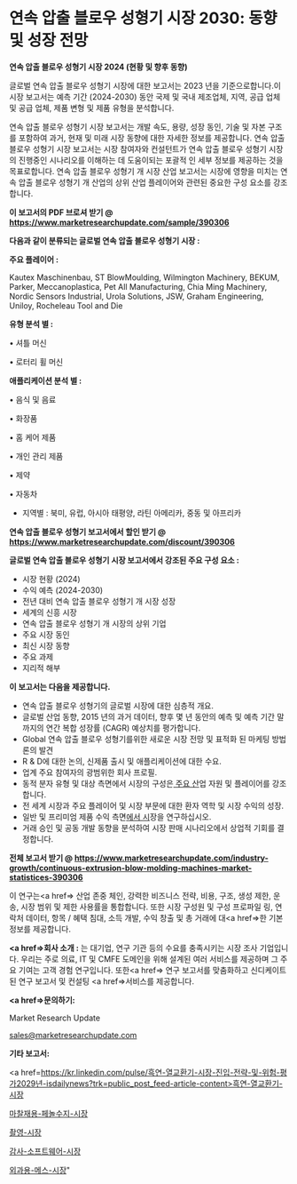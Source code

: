 # 연속 압출 블로우 성형기 시장 2030: 동향 및 성장 전망

<strong>연속 압출 블로우 성형기 시장 2024 (현황 및 향후 동향)</strong>

글로벌 연속 압출 블로우 성형기 시장에 대한 보고서는 2023 년을 기준으로합니다.이 시장 보고서는 예측 기간 (2024-2030) 동안 국제 및 국내 제조업체, 지역, 공급 업체 및 공급 업체, 제품 변형 및 제품 유형을 분석합니다.

연속 압출 블로우 성형기 시장 보고서는 개발 속도, 용량, 성장 동인, 기술 및 자본 구조를 포함하여 과거, 현재 및 미래 시장 동향에 대한 자세한 정보를 제공합니다. 연속 압출 블로우 성형기 시장 보고서는 시장 참여자와 컨설턴트가 연속 압출 블로우 성형기 시장의 진행중인 시나리오를 이해하는 데 도움이되는 포괄적 인 세부 정보를 제공하는 것을 목표로합니다. 연속 압출 블로우 성형기 개 시장 산업 보고서는 시장에 영향을 미치는 연속 압출 블로우 성형기 개 산업의 상위 산업 플레이어와 관련된 중요한 구성 요소를 강조합니다.



<strong>이 보고서의 PDF 브로셔 받기 @ <a href=https://www.marketresearchupdate.com/sample/390306>https://www.marketresearchupdate.com/sample/390306</a></strong>



<strong>다음과 같이 분류되는 글로벌 연속 압출 블로우 성형기 시장 :</strong>



<strong>주요 플레이어 :</strong>

Kautex Maschinenbau, ST BlowMoulding, Wilmington Machinery, BEKUM, Parker, Meccanoplastica, Pet All Manufacturing, Chia Ming Machinery, Nordic Sensors Industrial, Urola Solutions, JSW, Graham Engineering, Uniloy, Rocheleau Tool and Die



<strong>유형 분석 별 :</strong>

• 셔틀 머신

• 로터리 휠 머신



<strong>애플리케이션 분석 별 :</strong>

• 음식 및 음료

• 화장품

• 홈 케어 제품

• 개인 관리 제품

• 제약

• 자동차

<ul>
  <li>지역별 : 북미, 유럽, 아시아 태평양, 라틴 아메리카, 중동 및 아프리카</li>
</ul>


<strong>연속 압출 블로우 성형기 보고서에서 할인 받기 @ <a href=https://www.marketresearchupdate.com/discount/390306>https://www.marketresearchupdate.com/discount/390306</a></strong>



<strong>글로벌 연속 압출 블로우 성형기 시장 보고서에서 강조된 주요 구성 요소 :</strong>
<ul>
  <li>시장 현황 (2024)</li>
  <li>수익 예측 (2024-2030)</li>
  <li>전년 대비 연속 압출 블로우 성형기 개 시장 성장</li>
  <li>세계의 신흥 시장</li>
  <li>연속 압출 블로우 성형기 개 시장의 상위 기업</li>
  <li>주요 시장 동인</li>
  <li>최신 시장 동향</li>
  <li>주요 과제</li>
  <li>지리적 해부</li>
</ul>


<strong>이 보고서는 다음을 제공합니다.</strong>
<ul>
  <li>연속 압출 블로우 성형기의 글로벌 시장에 대한 심층적 개요.</li>
  <li>글로벌 산업 동향, 2015 년의 과거 데이터, 향후 몇 년 동안의 예측 및 예측 기간 말까지의 연간 복합 성장률 (CAGR) 예상치를 평가합니다.</li>
  <li>Global 연속 압출 블로우 성형기를위한 새로운 시장 전망 및 표적화 된 마케팅 방법론의 발견</li>
  <li>R &amp; D에 대한 논의, 신제품 출시 및 애플리케이션에 대한 수요.</li>
  <li>업계 주요 참여자의 광범위한 회사 프로필.</li>
  <li>동적 분자 유형 및 대상 측면에서 시장의 구성은<a href=> 주요 산</a>업 자원 및 플레이어를 강조합니다.</li>
  <li>전 세계 시장과 주요 플레이어 및 시장 부문에 대한 환자 역학 및 시장 수익의 성장.</li>
  <li>일반 및 프리미엄 제품 수익 측면<a href=>에서 시</a>장을 연구하십시오.</li>
  <li>거래 승인 및 공동 개발 동향을 분석하여 시장 판매 시나리오에서 상업적 기회를 결정합니다.</li>
</ul>



<strong>전체 보고서 받기 @ <a href=https://www.marketresearchupdate.com/industry-growth/continuous-extrusion-blow-molding-machines-market-statistices-390306>https://www.marketresearchupdate.com/industry-growth/continuous-extrusion-blow-molding-machines-market-statistices-390306</a></strong>

이 연구는<a href=> 산업 존중</a> 체인, 강력한 비즈니스 전략, 비용, 구조, 생성 제한, 운송, 시장 범위 및 제한 사용률을 통합합니다. 또한 시장 구성원 및 구성 프로파일 링, 연락처 데이터, 항목 / 혜택 침대, 소득 개발, 수익 창출 및 총 거래에 대<a href=>한 기본 </a>정보를 제공합니다.



<strong><a href=>회사 소</a>개 :</strong>
는 대기업, 연구 기관 등의 수요를 충족시키는 시장 조사 기업입니다. 우리는 주로 의료, IT 및 CMFE 도메인을 위해 설계된 여러 서비스를 제공하며 그 주요 기여는 고객 경험 연구입니다. 또한<a href=> 연구 보</a>고서를 맞춤화하고 신디케이트 된 연구 보고서 및 컨설팅 <a href=>서비스</a>를 제공합니다.



<strong><a href=>문의하기:</a></strong>

Market Research Update

sales@marketresearchupdate.com



<strong>기타 보고서:</strong>

<a href=https://kr.linkedin.com/pulse/흑연-열교환기-시장-진입-전략-및-위험-평가2029년-isdailynews?trk=public_post_feed-article-content>흑연-열교환기-시장</a>

<a href=https://www.linkedin.com/pulse/마찰재용-페놀수지-시장-세분화-연구-및-목표-고객2029년-analytics-avenue-adventures-24-ana/>마찰재용-페놀수지-시장</a>

<a href=https://www.linkedin.com/pulse/촬영-시장-진입-전략-및-위험-평가2029년-data-dive-diaries-24-analysis-axerf/>촬영-시장</a>

<a href=https://www.linkedin.com/pulse/감사-소프트웨어-시장-현재-및-미래-성장-2029-market-matrix-musings-analysis-tiwjf/>감사-소프트웨어-시장</a>

<a href=https://www.linkedin.com/pulse/외과용-메스-시장-경쟁-분석-및-성장-잠재력-2030-survey-spotlight-pro-24-analysis-bhoxc/>외과용-메스-시장</a>"
